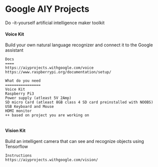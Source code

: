 # Google AIY Projects

Do -it-yourself artificial intelligence maker toolkit

#### Voice Kit

Build your own natural language recognizer and connect it to the Google assistant

```
Docs
====
https://aiyprojects.withgoogle.com/voice
https://www.raspberrypi.org/documentation/setup/

What do you need
================
Voice Kit
Raspberry Pi3
Power supply (atleast 5V 2Amp)
SD micro Card (atleast 8GB class 4 SD card preinstalled with NOOBS)
USB Keyboard and Mouse
HDMI monitor
++ based on project you are working on


```

#### Vision Kit

Build an intelligent camera that can see and recognize objects using Tensorflow

```
Instructions
https://aiyprojects.withgoogle.com/vision/
```




